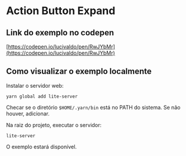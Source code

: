 # Action Button Expand

## Link do exemplo no codepen

[https://codepen.io/lucivaldo/pen/RwJYbMr](https://codepen.io/lucivaldo/pen/RwJYbMr)

## Como visualizar o exemplo localmente

Instalar o servidor web:

`yarn global add lite-server`

Checar se o diretório `$HOME/.yarn/bin` está no PATH do sistema. Se não houver, adicionar.

Na raiz do projeto, executar o servidor:

`lite-server`

O exemplo estará disponível.
